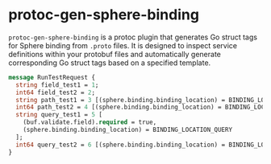 # protoc-gen-sphere-binding
`protoc-gen-sphere-binding` is a protoc plugin that generates Go struct tags for Sphere binding from `.proto` files. It is designed to inspect service definitions within your protobuf files and automatically generate corresponding Go struct tags based on a specified template.

```protobuf
message RunTestRequest {
  string field_test1 = 1;
  int64 field_test2 = 2;
  string path_test1 = 3 [(sphere.binding.binding_location) = BINDING_LOCATION_URI];
  int64 path_test2 = 4 [(sphere.binding.binding_location) = BINDING_LOCATION_URI];
  string query_test1 = 5 [
    (buf.validate.field).required = true,
    (sphere.binding.binding_location) = BINDING_LOCATION_QUERY
  ];
  int64 query_test2 = 6 [(sphere.binding.binding_location) = BINDING_LOCATION_QUERY];
}

```